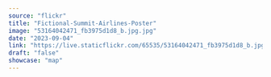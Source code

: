```yaml
---
source: "flickr"
title: "Fictional-Summit-Airlines-Poster"
image: "53164042471_fb3975d1d8_b.jpg.jpg"
date: "2023-09-04"
link: "https://live.staticflickr.com/65535/53164042471_fb3975d1d8_b.jpg"
draft: "false"
showcase: "map"
---
```

